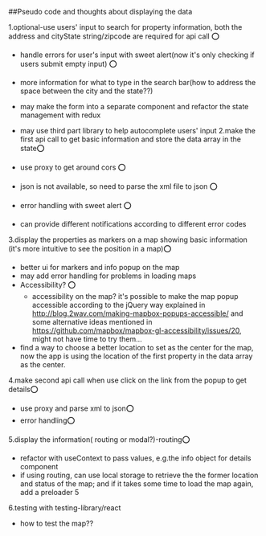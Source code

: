 ##Pseudo code and thoughts about displaying the data

1.optional-use users' input to search for property information, both the address and cityState string/zipcode are required for api call ⭕

-   handle errors for user's input with sweet alert(now it's only checking if users submit empty input) ⭕
-   more information for what to type in the search bar(how to address the space between the city and the state??)
-   may make the form into a separate component and refactor the state management with redux
-   may use third part library to help autocomplete users' input
    2.make the first api call to get basic information and store the data array in the state⭕

-   use proxy to get around cors ⭕
-   json is not available, so need to parse the xml file to json ⭕
-   error handling with sweet alert ⭕
-   can provide different notifications according to different error codes

3.display the properties as markers on a map showing basic information (it's more intuitive to see the position in a map)⭕

-   better ui for markers and info popup on the map
-   may add error handling for problems in loading maps
-   Accessibility? ⭕
    -   accessibility on the map? it's possible to make the map popup accessible according to the jQuery way explained in http://blog.2wav.com/making-mapbox-popups-accessible/ and some alternative ideas mentioned in https://github.com/mapbox/mapbox-gl-accessibility/issues/20, might not have time to try them...
-   find a way to choose a better location to set as the center for the map, now the app is using the location of the first property in the data array as the center.

4.make second api call when use click on the link from the popup to get details⭕

-   use proxy and parse xml to json⭕
-   error handling⭕

5.display the information( routing or modal?)-routing⭕

-   refactor with useContext to pass values, e.g.the info object for details component
-   if using routing, can use local storage to retrieve the the former location and status of the map; and if it takes some time to load the map again, add a preloader
    5

6.testing with testing-library/react

-   how to test the map??
